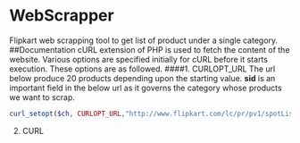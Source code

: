 # WebScrapper
Flipkart web scrapping tool to get list of product under a single category.
##Documentation 
cURL extension of PHP is used to fetch the content of the website. Various options are specified initially for cURL before it starts execution. These options are as followed.
####1. CURLOPT_URL
The url below produce 20 products depending upon the starting value.
<b>sid</b> is an important field in the below url as it governs the category whose products we want to scrap. 
```php
curl_setopt($ch, CURLOPT_URL,"http://www.flipkart.com/lc/pr/pv1/spotList1/spot1/productList?sid=6bo&filterNone=true&start=".$i+=20);
```
2. CURL
